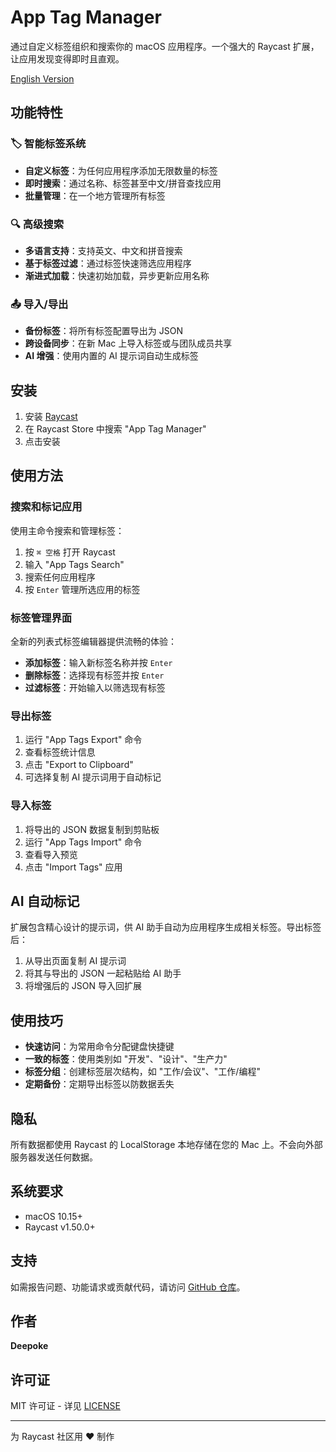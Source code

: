 # App Tag Manager

通过自定义标签组织和搜索你的 macOS 应用程序。一个强大的 Raycast 扩展，让应用发现变得即时且直观。

[English Version](README.md)

## 功能特性

### 🏷️ 智能标签系统
- **自定义标签**：为任何应用程序添加无限数量的标签
- **即时搜索**：通过名称、标签甚至中文/拼音查找应用
- **批量管理**：在一个地方管理所有标签

### 🔍 高级搜索
- **多语言支持**：支持英文、中文和拼音搜索
- **基于标签过滤**：通过标签快速筛选应用程序
- **渐进式加载**：快速初始加载，异步更新应用名称

### 📤 导入/导出
- **备份标签**：将所有标签配置导出为 JSON
- **跨设备同步**：在新 Mac 上导入标签或与团队成员共享
- **AI 增强**：使用内置的 AI 提示词自动生成标签

## 安装

1. 安装 [Raycast](https://raycast.com)
2. 在 Raycast Store 中搜索 "App Tag Manager"
3. 点击安装

## 使用方法

### 搜索和标记应用

使用主命令搜索和管理标签：

1. 按 `⌘ 空格` 打开 Raycast
2. 输入 "App Tags Search"
3. 搜索任何应用程序
4. 按 `Enter` 管理所选应用的标签

### 标签管理界面

全新的列表式标签编辑器提供流畅的体验：

- **添加标签**：输入新标签名称并按 `Enter`
- **删除标签**：选择现有标签并按 `Enter`
- **过滤标签**：开始输入以筛选现有标签

### 导出标签

1. 运行 "App Tags Export" 命令
2. 查看标签统计信息
3. 点击 "Export to Clipboard"
4. 可选择复制 AI 提示词用于自动标记

### 导入标签

1. 将导出的 JSON 数据复制到剪贴板
2. 运行 "App Tags Import" 命令
3. 查看导入预览
4. 点击 "Import Tags" 应用

## AI 自动标记

扩展包含精心设计的提示词，供 AI 助手自动为应用程序生成相关标签。导出标签后：

1. 从导出页面复制 AI 提示词
2. 将其与导出的 JSON 一起粘贴给 AI 助手
3. 将增强后的 JSON 导入回扩展

## 使用技巧

- **快速访问**：为常用命令分配键盘快捷键
- **一致的标签**：使用类别如 "开发"、"设计"、"生产力"
- **标签分组**：创建标签层次结构，如 "工作/会议"、"工作/编程"
- **定期备份**：定期导出标签以防数据丢失

## 隐私

所有数据都使用 Raycast 的 LocalStorage 本地存储在您的 Mac 上。不会向外部服务器发送任何数据。

## 系统要求

- macOS 10.15+
- Raycast v1.50.0+

## 支持

如需报告问题、功能请求或贡献代码，请访问 [GitHub 仓库](https://github.com/Deepoke/app-tag-manager)。

## 作者

**Deepoke**

## 许可证

MIT 许可证 - 详见 [LICENSE](LICENSE)

---

为 Raycast 社区用 ❤️ 制作